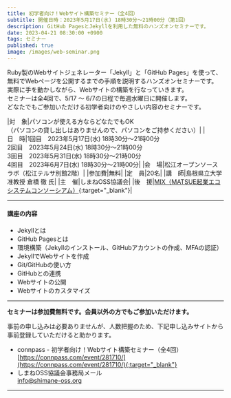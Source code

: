 ```yaml
---
title: 初学者向け！Webサイト構築セミナー（全4回）
subtitle: 開催日時：2023年5月17日(水) 18時30分～21時00分（第1回）
description: GitHub PagesとJekyllを利用した無料のハンズオンセミナーです。
date: 2023-04-21 08:30:00 +0900
tags: セミナー
published: true
image: /images/web-seminar.png
---
```


Ruby製のWebサイトジェネレーター「Jekyll」と「GitHub Pages」を使って、無料でWebページを公開するまでの手順を説明するハンズオンセミナーです。<br>
実際に手を動かしながら、Webサイトの構築を行なっていきます。
<br>
セミナーは全4回で、5/17 〜 6/7の日程で毎週水曜日に開催します。
<br>
どなたでもご参加いただける初学者向けのやさしい内容のセミナーです。
<br>

|<nobr>対　象</nobr>|パソコンが使える方ならどなたでもOK <br> （パソコンの貸し出しはありませんので、パソコンをご持参ください）|
|<nobr>日　時</nobr>|1回目　2023年5月17日(水) 18時30分～21時00分 <br> 2回目　2023年5月24日(水) 18時30分～21時00分 <br> 3回目　2023年5月31日(水) 18時30分～21時00分 <br> 4回目　2023年6月7日(水) 18時30分～21時00分|
|<nobr>会　場</nobr>|松江オープンソースラボ（松江テルサ別館2階）|
|<nobr>参加費</nobr>|無料|
|<nobr>定　員</nobr>|20名|
|<nobr>講　師</nobr>|島根県立大学 准教授 倉橋 徹 氏|
|<nobr>主　催</nobr>|しまねOSS協議会|
|<nobr>後　援</nobr>|[MIX（MATSUE起業エコシステムコンソーシアム）](https://mix-matsue.jp/){:target="_blank"}|

---

#### 講座の内容
* Jekyllとは
* GitHub Pagesとは
* 環境構築（Jekyllのインストール、GitHubアカウントの作成、MFAの認証）
* JekyllでWebサイトを作成
* Git/GitHubの使い方
* GitHubとの連携
* Webサイトの公開
* Webサイトのカスタマイズ


---

__セミナーは参加費無料です。会員以外の方でもご参加いただけます。__

事前の申し込みは必要ありませんが、人数把握のため、下記申し込みサイトから事前登録していただけると助かります。

- connpass - 初学者向け！Webサイト構築セミナー（全4回）<br>
[https://connpass.com/event/281710/](https://connpass.com/event/281710/){:target="_blank"}
- しまねOSS協議会事務局メール<br>
[info@shimane-oss.org](mailto:info@shimane-oss.org)

---
